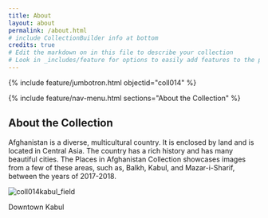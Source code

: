 ```yaml
---
title: About
layout: about
permalink: /about.html
# include CollectionBuilder info at bottom
credits: true
# Edit the markdown on in this file to describe your collection
# Look in _includes/feature for options to easily add features to the page
---
```


{% include feature/jumbotron.html objectid="coll014" %}

{% include feature/nav-menu.html sections="About the Collection" %}

## About the Collection

Afghanistan is a diverse, multicultural country. It is enclosed by land and is located in Central Asia. The country has a rich history and has many beautiful cities. The Places in Afghanistan Collection showcases images from a few of these areas, such as, Balkh, Kabul, and Mazar-i-Sharif, between the years of 2017-2018. 

![coll014kabul_field](https://user-images.githubusercontent.com/102884559/163736020-defdd5f9-2663-410b-91e4-2b0bdaff4075.jpg)

Downtown Kabul
